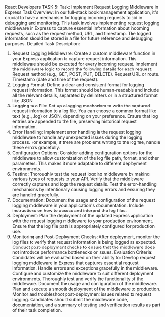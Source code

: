 React Developers TASK 5:
Task: Implement Request Logging Middleware in Express
Task Overview:
In our full-stack book management application, it's crucial to have a mechanism for logging incoming requests to aid in debugging and monitoring. This task involves implementing request logging middleware in Express to capture essential information about incoming requests, such as the request method, URL, and timestamp. The logged information should be stored in a file for future reference and debugging purposes.
Detailed Task Description:
1. Request Logging Middleware:
Create a custom middleware function in your Express application to capture request information. This middleware should be executed for every incoming request.
Implement the middleware logic to record the following details for each request:
Request method (e.g., GET, POST, PUT, DELETE).
Request URL or route.
Timestamp (date and time of the request).
2. Logging Format:
Define a clear and consistent format for logging request information. This format should be human-readable and include all the relevant details, separated by delimiters or in a structured format like JSON.
3. Logging to a File:
Set up a logging mechanism to write the captured request information to a log file. You can choose a common format like text (e.g., .log) or JSON, depending on your preference.
Ensure that log entries are appended to the file, preserving historical request information.
4. Error Handling:
Implement error handling in the request logging middleware to handle any unexpected issues during the logging process. For example, if there are problems writing to the log file, handle these errors gracefully.
5. Configuration Options:
Consider adding configuration options for the middleware to allow customization of the log file path, format, and other parameters. This makes it more adaptable to different deployment environments.
6. Testing:
Thoroughly test the request logging middleware by making various types of requests to your API. Verify that the middleware correctly captures and logs the request details.
Test the error-handling mechanisms by intentionally causing logging errors and ensuring they are handled gracefully.
7. Documentation:
Document the usage and configuration of the request logging middleware in your application's documentation. Include instructions on how to access and interpret the log files.
8. Deployment:
Plan the deployment of the updated Express application with the request logging middleware to your production environment. Ensure that the log file path is appropriately configured for production use.
9. Monitoring and Post-Deployment Checks:
After deployment, monitor the log files to verify that request information is being logged as expected.
Conduct post-deployment checks to ensure that the middleware does not introduce performance bottlenecks or issues.
Evaluation Criteria:
Candidates will be evaluated based on their ability to:
Develop request logging middleware in Express that captures essential request information.
Handle errors and exceptions gracefully in the middleware.
Configure and customize the middleware to suit different deployment environments.
Thoroughly test and verify the functionality of the middleware.
Document the usage and configuration of the middleware.
Plan and execute a smooth deployment of the middleware to production.
Monitor and troubleshoot post-deployment issues related to request logging.
Candidates should submit the middleware code, documentation, and a summary of testing and verification results as part of their task completion.
